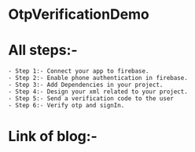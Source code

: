 # OtpVerificationDemo

# All steps:-
  	- Step 1:- Connect your app to firebase.
	- Step 2:- Enable phone authentication in firebase.
	- Step 3:- Add Dependencies in your project.
	- Step 4:- Design your xml related to your project.
	- Step 5:- Send a verification code to the user
	- Step 6:- Verify otp and signIn.

# Link of blog:-
